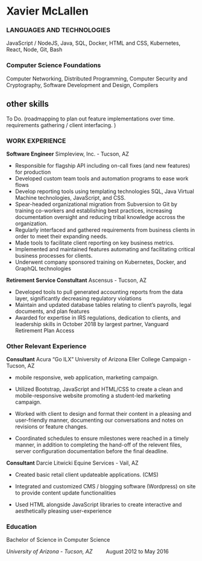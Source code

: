 # Xavier McLallen

### LANGUAGES AND TECHNOLOGIES

JavaScript / NodeJS, Java, SQL, Docker, HTML and CSS, Kubernetes, React, Node, Git, Bash


### Computer Science Foundations
Computer Networking, Distributed Programming, Computer Security and Cryptography, Software Development and Design, Compilers

## other skills
  To Do. (roadmapping to plan out feature implementations over time. requirements gathering / client interfacing. )

### WORK EXPERIENCE

<span>**Software Engineer**</span>
Simpleview, Inc. - Tucson, AZ

-   Responsible for flagship API including on-call fixes (and new features) for production
-   Developed custom team tools and automation programs to ease work flows
-   Develop reporting tools using templating technologies SQL, Java Virtual Machine technologies, JavaScript, and CSS.
-   Spear-headed organizational migration from Subversion to Git by training co-workers and establishing best practices, increasing documentation oversight and reducing tribal knowledge accross the organization. 
-   Regularly interfaced and gathered requirements from business clients in order to meet their expanding needs.
-   Made tools to facilitate client reporting on key business metrics. 
-   Implemented and maintained features automating and facilitating critical business processes for clients.
-   Underwent company sponsored training on Kubernetes, Docker, and GraphQL technologies


<span>**Retirement Service Constultant**</span>
Ascensus - Tucson, AZ

-   Developed tools to pull generated accounting reports from the data layer, significantly decreasing regulatory violations
-   Maintain and updated database tables relating to client’s payrolls, legal documents, and plan features
-   Awarded for expertise in IRS regulations, dedication to clients, and leadership skills in October 2018 by largest partner, Vanguard Retirement Plan Access


### Other Relevant Experience

<span>**Consultant**</span>
Acura “Go ILX” University of Arizona Eller College Campaign - Tucson, AZ

  - mobile responsive, web application, marketing campaign.

-   Utilized Bootstrap, JavaScript and HTML/CSS to create a clean and mobile-responsive website promoting a student-led marketing campaign.

-   Worked with client to design and format their content in a pleasing and user-friendly manner, documenting our conversations and notes on revisions or feature changes.

-   Coordinated schedules to ensure milestones were reached in a timely manner, in addition to completing the hand-off of the relevent files, server configuration documentation before the final deadline.

<span>**Consultant**</span>
Darcie Litwicki Equine Services - Vail, AZ
-   Created basic retail client updateable applications. (CMS)

-   Integrated and customized CMS / blogging software (Wordpress) on site to provide content update functionalities

-   Used HTML alongside JavaScript libraries to create interactive and aesthetically pleasing user-experience


### Education

Bachelor of Science in Computer Science

<span>*University of Arizona - Tucson, AZ*</span> &nbsp;&nbsp;&nbsp;&nbsp;&nbsp;&nbsp;&nbsp; August 2012 to May 2016

